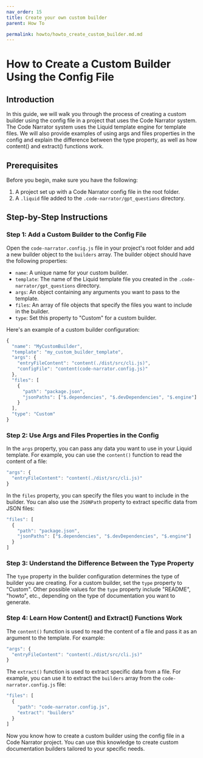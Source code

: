 ```yaml
---
nav_order: 15
title: Create your own custom builder
parent: How To

permalink: howto/howto_create_custom_builder.md.md
---
```


# How to Create a Custom Builder Using the Config File

## Introduction

In this guide, we will walk you through the process of creating a custom builder using the config file in a project that uses the Code Narrator system. The Code Narrator system uses the Liquid template engine for template files. We will also provide examples of using args and files properties in the config and explain the difference between the type property, as well as how content() and extract() functions work.

## Prerequisites

Before you begin, make sure you have the following:

1. A project set up with a Code Narrator config file in the root folder.
2. A `.liquid` file added to the `.code-narrator/gpt_questions` directory.

## Step-by-Step Instructions

### Step 1: Add a Custom Builder to the Config File

Open the `code-narrator.config.js` file in your project's root folder and add a new builder object to the `builders` array. The builder object should have the following properties:

- `name`: A unique name for your custom builder.
- `template`: The name of the Liquid template file you created in the `.code-narrator/gpt_questions` directory.
- `args`: An object containing any arguments you want to pass to the template.
- `files`: An array of file objects that specify the files you want to include in the builder.
- `type`: Set this property to "Custom" for a custom builder.

Here's an example of a custom builder configuration:

```javascript
{
  "name": "MyCustomBuilder",
  "template": "my_custom_builder_template",
  "args": {
    "entryFileContent": "content(./dist/src/cli.js)",
    "configFile": "content(code-narrator.config.js)"
  },
  "files": [
    {
      "path": "package.json",
      "jsonPaths": ["$.dependencies", "$.devDependencies", "$.engine"]
    }
  ],
  "type": "Custom"
}
```

### Step 2: Use Args and Files Properties in the Config

In the `args` property, you can pass any data you want to use in your Liquid template. For example, you can use the `content()` function to read the content of a file:

```javascript
"args": {
  "entryFileContent": "content(./dist/src/cli.js)"
}
```

In the `files` property, you can specify the files you want to include in the builder. You can also use the `JSONPath` property to extract specific data from JSON files:

```javascript
"files": [
  {
    "path": "package.json",
    "jsonPaths": ["$.dependencies", "$.devDependencies", "$.engine"]
  }
]
```

### Step 3: Understand the Difference Between the Type Property

The `type` property in the builder configuration determines the type of builder you are creating. For a custom builder, set the `type` property to "Custom". Other possible values for the `type` property include "README", "howto", etc., depending on the type of documentation you want to generate.

### Step 4: Learn How Content() and Extract() Functions Work

The `content()` function is used to read the content of a file and pass it as an argument to the template. For example:

```javascript
"args": {
  "entryFileContent": "content(./dist/src/cli.js)"
}
```

The `extract()` function is used to extract specific data from a file. For example, you can use it to extract the `builders` array from the `code-narrator.config.js` file:

```javascript
"files": [
  {
    "path": "code-narrator.config.js",
    "extract": "builders"
  }
]
```

Now you know how to create a custom builder using the config file in a Code Narrator project. You can use this knowledge to create custom documentation builders tailored to your specific needs.